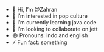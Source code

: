 - 👋 Hi, I’m @Zahran
- 👀 I’m interested in pop culture
- 🌱 I’m currently learning java code
- 💞️ I’m looking to collaborate on jett
- 😄 Pronouns: indo and english
- ⚡ Fun fact: something

<!---
Haydenran/Haydenran is a ✨ special ✨ repository because its `README.md` (this file) appears on your GitHub profile.
You can click the Preview link to take a look at your changes.
--->
